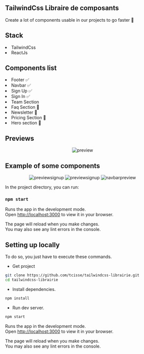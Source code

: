 ## TailwindCss Libraire de composants

Create a lot of components usable in our projects to go faster 🚀

## Stack

<li>TailwindCss</li>
<li>ReactJs</li>

## Components list

<li>Footer ✅</li>
<li>Navbar ✅</li>
<li>Sign Up ✅</li>
<li>Sign In ✅</li>
<li>Team Section</li>
<li>Faq Section 🔄</li>
<li>Newsletter 🔄</li>
<li>Pricing Section 🔄</li>
<li>Hero section 🔄</li>

## Previews

<p align="center">
<img src="https://ideptico.sirv.com/CleanShot%202022-12-12%20at%2022.13.48%402x.png" alt="preview" />
</p>

## Example of some components

<p align="center">
<img src="https://ideptico.sirv.com/CleanShot%202022-12-12%20at%2022.20.13%402x.png"  alt="previewsignup" />
<img src="https://raw.githubusercontent.com/tcisse/tailwindcss-librairie/main/assets/images/Screen_Shot_2022-08-04_at_17.04.09.png?raw=true"  alt="previewsignup" />
<img src="https://ideptico.sirv.com/CleanShot%202022-12-12%20at%2022.24.04%402x.png"  alt="navbarpreview" />
</p>

In the project directory, you can run:

### `npm start`

Runs the app in the development mode.\
Open [http://localhost:3000](http://localhost:3000) to view it in your browser.

The page will reload when you make changes.\
You may also see any lint errors in the console.

## Setting up locally

To do so, you just have to execute these commands.

- Get project

```bash
git clone https://github.com/tcisse/tailwindcss-librairie.git
cd tailwindcss-librairie
```

- Install dependencies.

```bash
npm install
```

- Run dev server.

```bash
npm start
```

Runs the app in the development mode.\
Open [http://localhost:3000](http://localhost:3000) to view it in your browser.

The page will reload when you make changes.\
You may also see any lint errors in the console.
